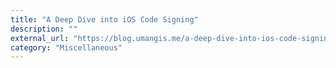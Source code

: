 ```yaml
---
title: "A Deep Dive into iOS Code Signing"
description: ""
external_url: "https://blog.umangis.me/a-deep-dive-into-ios-code-signing/"
category: "Miscellaneous"
---
```

